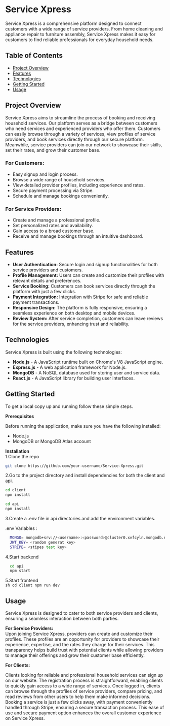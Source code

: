 # Service Xpress

Service Xpress is a comprehensive platform designed to connect customers with a wide range of service providers. From home cleaning and appliance repair to furniture assembly, Service Xpress makes it easy for customers to find reliable professionals for everyday household needs.

## Table of Contents
- [Project Overview](#project-overview)
- [Features](#features)
- [Technologies](#technologies)
- [Getting Started](#getting-started)
- [Usage](#usage)


## Project Overview

Service Xpress aims to streamline the process of booking and receiving household services. Our platform serves as a bridge between customers who need services and experienced providers who offer them. Customers can easily browse through a variety of services, view profiles of service providers, and book services directly through our secure platform. Meanwhile, service providers can join our network to showcase their skills, set their rates, and grow their customer base.

### For Customers:
- Easy signup and login process.
- Browse a wide range of household services.
- View detailed provider profiles, including experience and rates.
- Secure payment processing via Stripe.
- Schedule and manage bookings conveniently.

### For Service Providers:
- Create and manage a professional profile.
- Set personalized rates and availability.
- Gain access to a broad customer base.
- Receive and manage bookings through an intuitive dashboard.

## Features

- **User Authentication:** Secure login and signup functionalities for both service providers and customers.
- **Profile Management:** Users can create and customize their profiles with relevant details and preferences.
- **Service Booking:** Customers can book services directly through the platform with just a few clicks.
- **Payment Integration:** Integration with Stripe for safe and reliable payment transactions.
- **Responsive Design:** The platform is fully responsive, ensuring a seamless experience on both desktop and mobile devices.
- **Review System:** After service completion, customers can leave reviews for the service providers, enhancing trust and reliability.

## Technologies

Service Xpress is built using the following technologies:
- **Node.js** - A JavaScript runtime built on Chrome's V8 JavaScript engine.
- **Express.js** - A web application framework for Node.js.
- **MongoDB** - A NoSQL database used for storing user and service data.
- **React.js** - A JavaScript library for building user interfaces.

## Getting Started

To get a local copy up and running follow these simple steps.

 **Prerequisites** 

Before running the application, make sure you have the following installed:

- Node.js
- MongoDB or MongoDB Atlas account

**Installation**  
1.Clone the repo
   ```sh
   git clone https://github.com/your-username/Service-Xpress.git
   ```
   
2.Go to the project directory and install dependencies for both the client and api.
  ```sh
  cd client
  npm install
  ```
  ```sh
  cd api
  npm install 
  ```



   3.Create a .env file in api directories and add the environment variables.

 .env Variables :
 ```sh
   MONGO= mongodb+srv://<username>:<password>@cluster0.xvfcyln.mongodb.net/?retryWrites=true&w=majority&appName=Cluster0&dbname=<database_name>
   JWT_KEY= <random generat key>
   STRIPE= <stipes test key>
 ```  

  4.Start backend
 ```sh
   cd api
   npm start
 ```
  5.Start frontend  
    ```sh
      cd client
      npm run dev
    ```


## Usage

Service Xpress is designed to cater to both service providers and clients, ensuring a seamless interaction between both parties.

**For Service Providers:**  
Upon joining Service Xpress, providers can create and customize their profiles. These profiles are an opportunity for providers to showcase their experience, expertise, and the rates they charge for their services. This transparency helps build trust with potential clients while allowing providers to manage their offerings and grow their customer base efficiently.

**For Clients:** 

Clients looking for reliable and professional household services can sign up on our website. The registration process is straightforward, enabling clients to quickly gain access to a wide range of services. Once logged in, clients can browse through the profiles of service providers, compare pricing, and read reviews from other users to help them make informed decisions. Booking a service is just a few clicks away, with payment conveniently handled through Stripe, ensuring a secure transaction process. This ease of use and secure payment option enhances the overall customer experience on Service Xpress.

      





